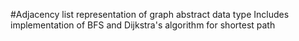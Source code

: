 #Adjacency list representation of graph abstract data type
Includes implementation of BFS and Dijkstra's algorithm for shortest path
